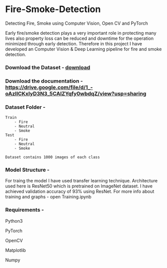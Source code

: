 # Fire-Smoke-Detection
Detecting Fire, Smoke using Computer Vision, Open CV and PyTorch

Early fire/smoke detection plays a very important role in protecting many lives also property loss can be reduced and downtime for the operation minimized through early detection. Therefore in this project I have developed an Computer Vision & Deep Learning pipeline for fire and smoke detection.


### Download the Dataset - [download](https://github.com/DeepQuestAI/Fire-Smoke-Dataset/releases/download/v1/FIRE-SMOKE-DATASET.zip)

### Download the documentation - https://drive.google.com/file/d/1_-oAzIICKxIyD3N3_5CAIZYqfy0wbdqZ/view?usp=sharing

### Dataset Folder - 
    Train
        - Fire
        - Neutral
        - Smoke       
    Test
        - Fire
        - Neutral
        - Smoke
        
    Dataset contains 1000 images of each class
    
### Model Structure -
For traing the model I have used transfer learning technique. Architecture used here is ResNet50 which is pretrained on ImageNet dataset.
I have achieved validation accuracy of 93% using ResNet.
For more info about training and graphs - open Training.ipynb



### Requirements - 
Python3

PyTorch

OpenCV

Matplotlib

Numpy


